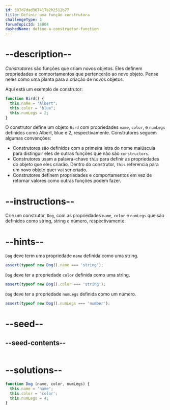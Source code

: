 ```yaml
---
id: 587d7dad367417b2b2512b77
title: Definir uma função construtora
challengeType: 1
forumTopicId: 16804
dashedName: define-a-constructor-function
---
```


# --description--

<dfn>Construtores</dfn> são funções que criam novos objetos. Eles definem propriedades e comportamentos que pertencerão ao novo objeto. Pense neles como uma planta para a criação de novos objetos.

Aqui está um exemplo de construtor:

```js
function Bird() {
  this.name = "Albert";
  this.color = "blue";
  this.numLegs = 2;
}
```

O construtor define um objeto `Bird` com propriedades `name`, `color`, e `numLegs` definidos como Albert, blue e 2, respectivamente. Construtores seguem algumas convenções:

<ul><li>Construtores são definidos com a primeira letra do nome maiúscula para distinguir eles de outras funções que não são <code>constructors</code>.</li><li>Construtores usam a palavra-chave <code>this</code> para definir as propriedades do objeto que eles criarão. Dentro do construtor, <code>this</code> referencia para um novo objeto quer vai ser criado.</li><li>Construtores definem propriedades e comportamentos em vez de retornar valores como outras funções podem fazer.</li></ul>

# --instructions--

Crie um construtor, `Dog`, com as propriedades `name`, `color` e `numLegs` que são definidos como string, string e número, respectivamente.

# --hints--

`Dog` deve term uma propriedade `name` definida como uma string.

```js
assert(typeof new Dog().name === 'string');
```

`Dog` deve ter a propriedade `color` definida como uma string.

```js
assert(typeof new Dog().color === 'string');
```

`Dog` deve ter a propriedade `numLegs` definida como um número.

```js
assert(typeof new Dog().numLegs === 'number');
```

# --seed--

## --seed-contents--

```js

```

# --solutions--

```js
function Dog (name, color, numLegs) {
  this.name = 'name';
  this.color = 'color';
  this.numLegs = 4;
}
```
